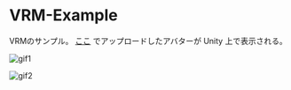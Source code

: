 # VRM-Example

VRMのサンプル。
[ここ](https://kawashi.github.io/VrmUploaderExampleForWeb/html/index.html) でアップロードしたアバターが Unity 上で表示される。

![gif1](https://i.gyazo.com/15091f7aece065c29b52fb0b0430a813.png)

![gif2](https://i.gyazo.com/1d6c7b5d7af821758563482898a135f5.gif)
